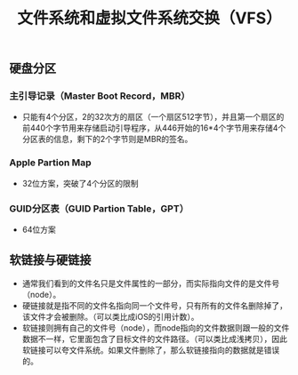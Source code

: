 ﻿---
title: 文件系统和虚拟文件系统交换（VFS）
categories: 
 - Apple Development
 - 深入解析Mac OS X && iOS操作系统笔记
tags:
 - 文件系统
---

## 硬盘分区
### 主引导记录（Master Boot Record，MBR）
- 只能有4个分区，2的32次方的扇区（一个扇区512字节），并且第一个扇区的前440个字节用来存储启动引导程序，从446开始的16*4个字节用来存储4个分区表的信息，剩下的2个字节则是MBR的签名。

### Apple Partion Map
- 32位方案，突破了4个分区的限制

### GUID分区表（GUID Partion Table，GPT）
- 64位方案

## 软链接与硬链接
- 通常我们看到的文件名只是文件属性的一部分，而实际指向文件的是文件号（node）。
- 硬链接就是指不同的文件名指向同一个文件号，只有所有的文件名删除掉了，该文件才会被删除。（可以类比成iOS的引用计数）。
- 软链接则拥有自己的文件号（node），而node指向的文件数据则跟一般的文件数据不一样，它里面包含了目标文件的文件路径。（可以类比成浅拷贝），因此软链接可以夸文件系统。如果文件删除了，那么软链接指向的数据就是错误的。




